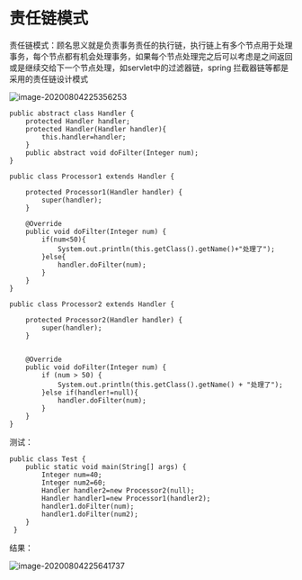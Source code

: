 # 责任链模式

责任链模式：顾名思义就是负责事务责任的执行链，执行链上有多个节点用于处理事务，每个节点都有机会处理事务，如果每个节点处理完之后可以考虑是之间返回或是继续交给下一个节点处理，如servlet中的过滤器链，spring 拦截器链等都是采用的责任链设计模式

![image-20200804225356253](C:\Users\1\AppData\Roaming\Typora\typora-user-images\image-20200804225356253.png)

```
public abstract class Handler {
    protected Handler handler;
    protected Handler(Handler handler){
        this.handler=handler;
    }
    public abstract void doFilter(Integer num);
}
```





```
public class Processor1 extends Handler {

    protected Processor1(Handler handler) {
        super(handler);
    }

    @Override
    public void doFilter(Integer num) {
        if(num<50){
            System.out.println(this.getClass().getName()+"处理了");
        }else{
            handler.doFilter(num);
        }
    }
}
```



```
public class Processor2 extends Handler {

    protected Processor2(Handler handler) {
        super(handler);
    }


    @Override
    public void doFilter(Integer num) {
        if (num > 50) {
            System.out.println(this.getClass().getName() + "处理了");
        }else if(handler!=null){
            handler.doFilter(num);
        }
    }
}
```



测试：

```
public class Test {
    public static void main(String[] args) {
        Integer num=40;
        Integer num2=60;
        Handler handler2=new Processor2(null);
        Handler handler1=new Processor1(handler2);
        handler1.doFilter(num);
        handler1.doFilter(num2);
    }
 }
```



结果：

![image-20200804225641737](C:\Users\1\AppData\Roaming\Typora\typora-user-images\image-20200804225641737.png)

